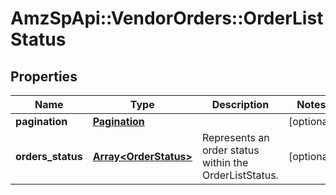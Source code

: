 # AmzSpApi::VendorOrders::OrderListStatus

## Properties
Name | Type | Description | Notes
------------ | ------------- | ------------- | -------------
**pagination** | [**Pagination**](Pagination.md) |  | [optional] 
**orders_status** | [**Array&lt;OrderStatus&gt;**](OrderStatus.md) | Represents an order status within the OrderListStatus. | [optional] 

